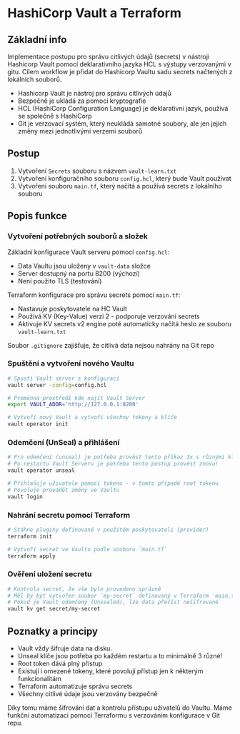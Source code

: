 # HashiCorp Vault a Terraform

## Základní info

Implementace postupu pro správu citlivých údajů (secrets) v nástroji Hashicorp Vault pomocí deklarativního jazyka HCL s výstupy verzovanými v gitu.
Cílem workflow je přidat do Hashicorp Vaultu sadu secrets načtených z lokálních souborů.

- Hashicorp Vault je nástroj pro správu citlivých údajů
- Bezpečně je ukládá za pomocí kryptografie
- HCL (HashiCorp Configuration Language) je deklarativní jazyk, používá se společně s HashiCorp
- Git je verzovací systém, který neukládá samotné soubory, ale jen jejich změny mezi jednotlivými verzemi souborů

## Postup

1. Vytvoření `Secrets` souboru s názvem `vault-learn.txt`
2. Vytvoření konfiguračního souboru `config.hcl`, který bude Vault používat
3. Vytvoření souboru `main.tf`, který načítá a používá secrets z lokálního souboru

## Popis funkce

### Vytvoření potřebných souborů a složek

Základní konfigurace Vault serveru pomocí `config.hcl`:

- Data Vaultu jsou uloženy v `vault-data` složce
- Server dostupný na portu 8200 (výchozí)
- Není použito TLS (testování)

Terraform konfigurace pro správu secrets pomocí `main.tf`:

- Nastavuje poskytovatele na HC Vault
- Používá KV (Key-Value) verzi 2 - podporuje verzování secrets
- Aktivuje KV secrets v2 engine poté automaticky načítá heslo ze souboru `vault-learn.txt`

Soubor `.gitignore` zajišťuje, že citlivá data nejsou nahrány na Git repo

### Spuštění a vytvoření nového Vaultu

```bash
# Spustí Vault server s konfigurací
vault server -config=config.hcl

# Proměnná prostředí kde najít Vault Server
export VAULT_ADDR='http://127.0.0.1:8200'

# Vytvoří nový Vault a vytvoří všechny tokeny a klíče
vault operator init
```

### Odemčení (UnSeal) a přihlášení

```bash
# Pro odemčení (unseal) je potřeba provést tento příkaz 3x s různými klíči
# Po restartu Vault Serveru je potřeba tento postup provést znovu!
vault operator unseal

# Přihlašuje uživatele pomocí tokenu - v tomto případě root tokenu
# Povoluje provádět změny ve Vaultu
vault login
```

### Nahrání secretu pomocí Terraform

```bash
# Stáhne pluginy definované v použitém poskytovateli (provider)
terraform init

# Vytvoří secret ve Vaultu podle souboru `main.tf`
terraform apply
```

### Ověření uložení secretu

```bash
# Kontrola secret, že vše bylo provedeno správně
# Měl by být vytvořen soubor `my-secret` definovaný v Terraform `main.tf`
# Pokud je Vault odemčený (Unsealed), lze data přečíst nešifrované
vault kv get secret/my-secret
```

## Poznatky a principy

- Vault vždy šifruje data na disku.
- Unseal klíče jsou potřeba po každém restartu a to minimálně 3 různé!
- Root token dává plný přístup
- Existují i omezené tokeny, které povolují přístup jen k některým funkcionalitám
- Terraform automatizuje správu secrets
- Všechny citlivé údaje jsou verzovány bezpečně

Díky tomu máme šifrování dat a kontrolu přístupu uživatelů do Vaultu.
Máme funkční automatizaci pomocí Terraformu s verzováním konfigurace v Git repu.
